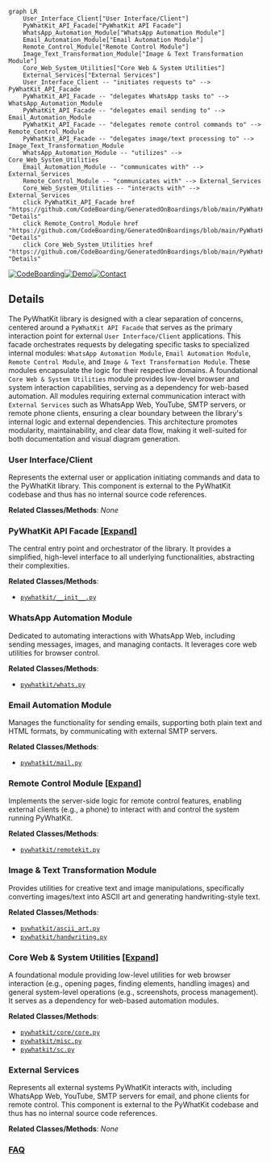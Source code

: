 ```mermaid
graph LR
    User_Interface_Client["User Interface/Client"]
    PyWhatKit_API_Facade["PyWhatKit API Facade"]
    WhatsApp_Automation_Module["WhatsApp Automation Module"]
    Email_Automation_Module["Email Automation Module"]
    Remote_Control_Module["Remote Control Module"]
    Image_Text_Transformation_Module["Image & Text Transformation Module"]
    Core_Web_System_Utilities["Core Web & System Utilities"]
    External_Services["External Services"]
    User_Interface_Client -- "initiates requests to" --> PyWhatKit_API_Facade
    PyWhatKit_API_Facade -- "delegates WhatsApp tasks to" --> WhatsApp_Automation_Module
    PyWhatKit_API_Facade -- "delegates email sending to" --> Email_Automation_Module
    PyWhatKit_API_Facade -- "delegates remote control commands to" --> Remote_Control_Module
    PyWhatKit_API_Facade -- "delegates image/text processing to" --> Image_Text_Transformation_Module
    WhatsApp_Automation_Module -- "utilizes" --> Core_Web_System_Utilities
    Email_Automation_Module -- "communicates with" --> External_Services
    Remote_Control_Module -- "communicates with" --> External_Services
    Core_Web_System_Utilities -- "interacts with" --> External_Services
    click PyWhatKit_API_Facade href "https://github.com/CodeBoarding/GeneratedOnBoardings/blob/main/PyWhatKit/PyWhatKit_API_Facade.md" "Details"
    click Remote_Control_Module href "https://github.com/CodeBoarding/GeneratedOnBoardings/blob/main/PyWhatKit/Remote_Control_Module.md" "Details"
    click Core_Web_System_Utilities href "https://github.com/CodeBoarding/GeneratedOnBoardings/blob/main/PyWhatKit/Core_Web_System_Utilities.md" "Details"
```

[![CodeBoarding](https://img.shields.io/badge/Generated%20by-CodeBoarding-9cf?style=flat-square)](https://github.com/CodeBoarding/GeneratedOnBoardings)[![Demo](https://img.shields.io/badge/Try%20our-Demo-blue?style=flat-square)](https://www.codeboarding.org/demo)[![Contact](https://img.shields.io/badge/Contact%20us%20-%20contact@codeboarding.org-lightgrey?style=flat-square)](mailto:contact@codeboarding.org)

## Details

The PyWhatKit library is designed with a clear separation of concerns, centered around a `PyWhatKit API Facade` that serves as the primary interaction point for external `User Interface/Client` applications. This facade orchestrates requests by delegating specific tasks to specialized internal modules: `WhatsApp Automation Module`, `Email Automation Module`, `Remote Control Module`, and `Image & Text Transformation Module`. These modules encapsulate the logic for their respective domains. A foundational `Core Web & System Utilities` module provides low-level browser and system interaction capabilities, serving as a dependency for web-based automation. All modules requiring external communication interact with `External Services` such as WhatsApp Web, YouTube, SMTP servers, or remote phone clients, ensuring a clear boundary between the library's internal logic and external dependencies. This architecture promotes modularity, maintainability, and clear data flow, making it well-suited for both documentation and visual diagram generation.

### User Interface/Client
Represents the external user or application initiating commands and data to the PyWhatKit library. This component is external to the PyWhatKit codebase and thus has no internal source code references.


**Related Classes/Methods**: _None_

### PyWhatKit API Facade [[Expand]](./PyWhatKit_API_Facade.md)
The central entry point and orchestrator of the library. It provides a simplified, high-level interface to all underlying functionalities, abstracting their complexities.


**Related Classes/Methods**:

- <a href="https://github.com/Ankit404butfound/PyWhatKit/blob/master/pywhatkit/__init__.py" target="_blank" rel="noopener noreferrer">`pywhatkit/__init__.py`</a>


### WhatsApp Automation Module
Dedicated to automating interactions with WhatsApp Web, including sending messages, images, and managing contacts. It leverages core web utilities for browser control.


**Related Classes/Methods**:

- <a href="https://github.com/Ankit404butfound/PyWhatKit/blob/master/pywhatkit/whats.py" target="_blank" rel="noopener noreferrer">`pywhatkit/whats.py`</a>


### Email Automation Module
Manages the functionality for sending emails, supporting both plain text and HTML formats, by communicating with external SMTP servers.


**Related Classes/Methods**:

- <a href="https://github.com/Ankit404butfound/PyWhatKit/blob/master/pywhatkit/mail.py" target="_blank" rel="noopener noreferrer">`pywhatkit/mail.py`</a>


### Remote Control Module [[Expand]](./Remote_Control_Module.md)
Implements the server-side logic for remote control features, enabling external clients (e.g., a phone) to interact with and control the system running PyWhatKit.


**Related Classes/Methods**:

- <a href="https://github.com/Ankit404butfound/PyWhatKit/blob/master/pywhatkit/remotekit.py" target="_blank" rel="noopener noreferrer">`pywhatkit/remotekit.py`</a>


### Image & Text Transformation Module
Provides utilities for creative text and image manipulations, specifically converting images/text into ASCII art and generating handwriting-style text.


**Related Classes/Methods**:

- <a href="https://github.com/Ankit404butfound/PyWhatKit/blob/master/pywhatkit/ascii_art.py" target="_blank" rel="noopener noreferrer">`pywhatkit/ascii_art.py`</a>
- <a href="https://github.com/Ankit404butfound/PyWhatKit/blob/master/pywhatkit/handwriting.py" target="_blank" rel="noopener noreferrer">`pywhatkit/handwriting.py`</a>


### Core Web & System Utilities [[Expand]](./Core_Web_System_Utilities.md)
A foundational module providing low-level utilities for web browser interaction (e.g., opening pages, finding elements, handling images) and general system-level operations (e.g., screenshots, process management). It serves as a dependency for web-based automation modules.


**Related Classes/Methods**:

- <a href="https://github.com/Ankit404butfound/PyWhatKit/blob/master/pywhatkit/core/core.py" target="_blank" rel="noopener noreferrer">`pywhatkit/core/core.py`</a>
- <a href="https://github.com/Ankit404butfound/PyWhatKit/blob/master/pywhatkit/misc.py" target="_blank" rel="noopener noreferrer">`pywhatkit/misc.py`</a>
- <a href="https://github.com/Ankit404butfound/PyWhatKit/blob/master/pywhatkit/sc.py" target="_blank" rel="noopener noreferrer">`pywhatkit/sc.py`</a>


### External Services
Represents all external systems PyWhatKit interacts with, including WhatsApp Web, YouTube, SMTP servers for email, and phone clients for remote control. This component is external to the PyWhatKit codebase and thus has no internal source code references.


**Related Classes/Methods**: _None_



### [FAQ](https://github.com/CodeBoarding/GeneratedOnBoardings/tree/main?tab=readme-ov-file#faq)